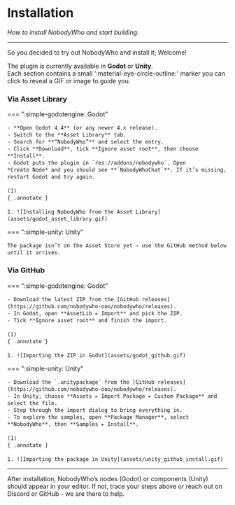# Installation
_How to install NobodyWho and start building._

---

So you decided to try out NobodyWho and install it; Welcome! 

The plugin is currently available in **Godot** or **Unity**.  
Each section contains a small ':material-eye-circle-outline:' marker you can click to reveal a GIF or image to guide you.


### Via Asset Library

=== ":simple-godotengine: Godot"

    - **Open Godot 4.4** (or any newer 4.x release).
    - Switch to the **Asset Library** tab.
    - Search for **“NobodyWho”** and select the entry.
    - Click **Download**, tick **Ignore asset root**, then choose **Install**.
    - Godot puts the plugin in `res://addons/nobodywho`. Open *Create Node* and you should see **`NobodyWhoChat`**. If it’s missing, restart Godot and try again. 
 
    (1)
    { .annotate }

    1. ![Installing NobodyWho from the Asset Library](assets/godot_asset_library.gif)

=== ":simple-unity: Unity"

    The package isn’t on the Asset Store yet — use the GitHub method below until it arrives.

### Via GitHub

=== ":simple-godotengine: Godot"

    - Download the latest ZIP from the [GitHub releases](https://github.com/nobodywho-ooo/nobodywho/releases).
    - In Godot, open **AssetLib ▸ Import** and pick the ZIP.
    - Tick **Ignore asset root** and finish the import. 
    
    (1)
    { .annotate }

    1. ![Importing the ZIP in Godot](assets/godot_github.gif)

=== ":simple-unity: Unity"

    - Download the `.unitypackage` from the [GitHub releases](https://github.com/nobodywho-ooo/nobodywho/releases).
    - In Unity, choose **Assets ▸ Import Package ▸ Custom Package** and select the file.
    - Step through the import dialog to bring everything in.
    - To explore the samples, open **Package Manager**, select **NobodyWho**, then **Samples ▸ Install**. 

    (1)
    { .annotate }

    1. ![Importing the package in Unity](assets/unity_github_install.gif)

---

After installation, NobodyWho’s nodes (Godot) or components (Unity) should appear in your editor. If not, trace your steps above or reach out on Discord or GitHub - we are there to help.
